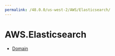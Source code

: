 ```yaml
---
permalink: /48.0.0/us-west-2/AWS/Elasticsearch/
---
```


# AWS.Elasticsearch



* [Domain](Domain.md)